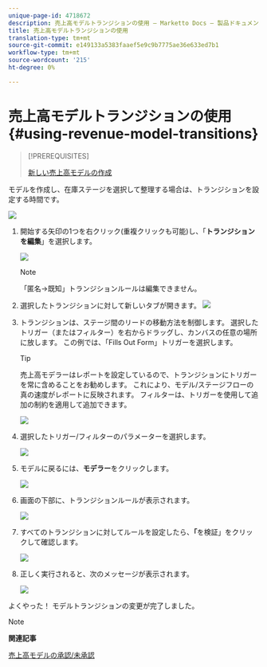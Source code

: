 ```yaml
---
unique-page-id: 4718672
description: 売上高モデルトランジションの使用 — Marketto Docs — 製品ドキュメント
title: 売上高モデルトランジションの使用
translation-type: tm+mt
source-git-commit: e149133a5383faaef5e9c9b7775ae36e633ed7b1
workflow-type: tm+mt
source-wordcount: '215'
ht-degree: 0%

---
```



# 売上高モデルトランジションの使用{#using-revenue-model-transitions}

>[!PREREQUISITES]
>
>[新しい売上高モデルの作成](create-a-new-revenue-model.md)

モデルを作成し、在庫ステージを選択して整理する場合は、トランジションを設定する時間です。

![](assets/one-2.png)

1. 開始する矢印の1つを右クリック(重複クリックも可能)し、「**トランジションを編集**」を選択します。

   ![](assets/two-2.png)

   >[!NOTE]
   >
   >「匿名→既知」トランジションルールは編集できません。

1. 選択したトランジションに対して新しいタブが開きます。   ![](assets/three-1.png)
1. トランジションは、ステージ間のリードの移動方法を制御します。 選択したトリガー（またはフィルター）を右からドラッグし、カンバスの任意の場所に放します。 この例では、「Fills Out Form」トリガーを選択します。

   >[!TIP]
   >
   >売上高モデラーはレポートを設定しているので、トランジションにトリガーを常に含めることをお勧めします。 これにより、モデル/ステージフローの真の速度がレポートに反映されます。 フィルターは、トリガーを使用して追加の制約を適用して追加できます。

   ![](assets/four-2.png)

1. 選択したトリガー/フィルターのパラメーターを選択します。

   ![](assets/five-2.png)

1. モデルに戻るには、**モデラー**&#x200B;をクリックします。

   ![](assets/six.png)

1. 画面の下部に、トランジションルールが表示されます。

   ![](assets/seven.png)

1. すべてのトランジションに対してルールを設定したら、**「**&#x200B;を検証」をクリックして確認します。

   ![](assets/eight.png)

1. 正しく実行されると、次のメッセージが表示されます。

   ![](assets/nine.png)

よくやった！ モデルトランジションの変更が完了しました。

>[!NOTE]
>
>**関連記事**
>
>[売上高モデルの承認/未承認](approve-unapprove-a-revenue-model.md)
